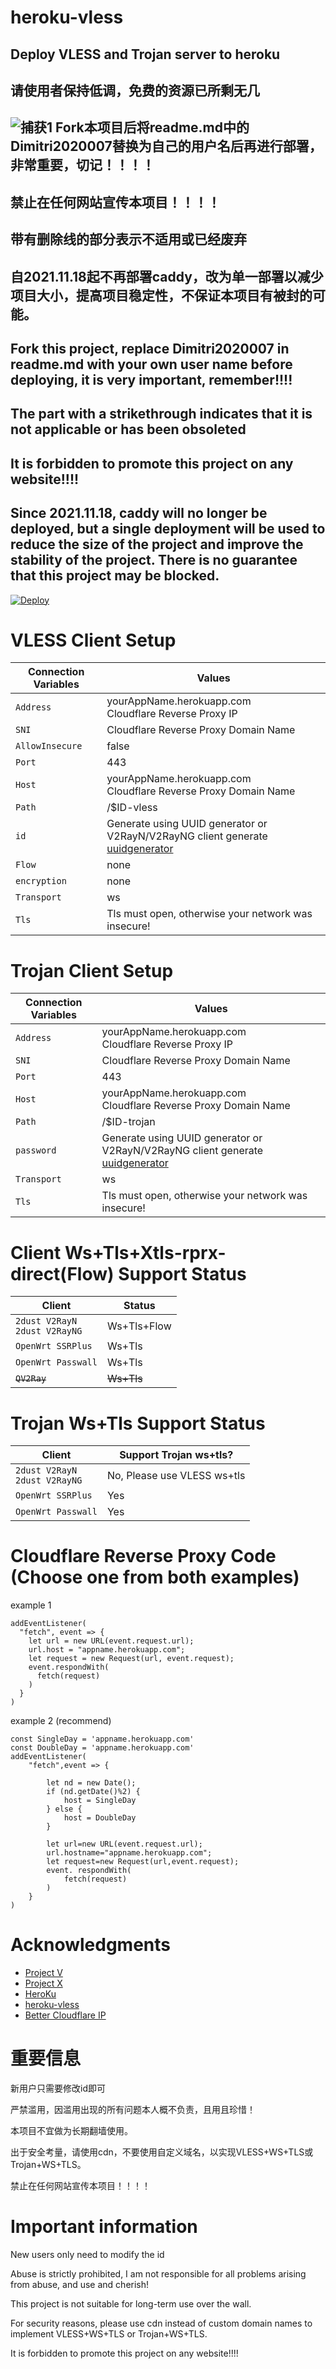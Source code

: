 # heroku-vless
## Deploy VLESS and Trojan server to heroku
## 请使用者保持低调，免费的资源已所剩无几
## ![捕获1](https://user-images.githubusercontent.com/72486732/132114143-0e5d6c0a-9867-458c-b2fd-e3c7191c062b.png) Fork本项目后将readme.md中的Dimitri2020007替换为自己的用户名后再进行部署，非常重要，切记！！！！
## 禁止在任何网站宣传本项目！！！！
## 带有删除线的部分表示不适用或已经废弃
## 自2021.11.18起不再部署caddy，改为单一部署以减少项目大小，提高项目稳定性，不保证本项目有被封的可能。

## Fork this project, replace Dimitri2020007 in readme.md with your own user name before deploying, it is very important, remember!!!!
## The part with a strikethrough indicates that it is not applicable or has been obsoleted
## It is forbidden to promote this project on any website!!!!
## Since 2021.11.18, caddy will no longer be deployed, but a single deployment will be used to reduce the size of the project and improve the stability of the project. There is no guarantee that this project may be blocked.

[![Deploy](https://www.herokucdn.com/deploy/button.png)](https://dashboard.heroku.com/new?template=https://github.com/Dimitri2020007/heroku-vless.git)

# VLESS Client Setup

| Connection Variables | Values |
| -------------------- | ------ |
| `Address` | yourAppName.herokuapp.com </br> Cloudflare Reverse Proxy IP |
| `SNI` | Cloudflare Reverse Proxy Domain Name |
| `AllowInsecure` | false |
| `Port` | 443 |
| `Host` | yourAppName.herokuapp.com </br> Cloudflare Reverse Proxy Domain Name |
| `Path` | /$ID-vless |
| `id` | Generate using UUID generator or V2RayN/V2RayNG client generate </br> [uuidgenerator](https://www.uuidgenerator.net/) |
| `Flow` | none |
| `encryption` | none |
| `Transport` | ws |
| `Tls` | Tls must open, otherwise your network was insecure! |

# Trojan Client Setup
| Connection Variables | Values |
| -------------------- | ------ |
| `Address` | yourAppName.herokuapp.com </br> Cloudflare Reverse Proxy IP |
| `SNI` | Cloudflare Reverse Proxy Domain Name |
| `Port` | 443 |
| `Host` | yourAppName.herokuapp.com </br> Cloudflare Reverse Proxy Domain Name |
| `Path` | /$ID-trojan |
| `password` | Generate using UUID generator or V2RayN/V2RayNG client generate </br> [uuidgenerator](https://www.uuidgenerator.net/) |
| `Transport` | ws |
| `Tls` | Tls must open, otherwise your network was insecure! |

# Client Ws+Tls+Xtls-rprx-direct(Flow) Support Status
| Client | Status |
| ------ | ------ |
| `2dust V2RayN` </br> `2dust V2RayNG` | Ws+Tls+Flow |
| `OpenWrt SSRPlus` | Ws+Tls |
| `OpenWrt Passwall` | Ws+Tls |
| ~~`QV2Ray`~~ | ~~Ws+Tls~~ |

# Trojan Ws+Tls Support Status
| Client | Support Trojan ws+tls? |
| ------ | ------ |
| `2dust V2RayN` </br> `2dust V2RayNG` | No, Please use VLESS ws+tls |
| `OpenWrt SSRPlus` | Yes |
| `OpenWrt Passwall` | Yes |

# Cloudflare Reverse Proxy Code (Choose one from both examples)

example 1
```
addEventListener(
  "fetch", event => {
    let url = new URL(event.request.url);
    url.host = "appname.herokuapp.com";
    let request = new Request(url, event.request);
    event.respondWith(
      fetch(request)
    )
  }
)
```

example 2 (recommend)
```
const SingleDay = 'appname.herokuapp.com'
const DoubleDay = 'appname.herokuapp.com'
addEventListener(
    "fetch",event => {
    
        let nd = new Date();
        if (nd.getDate()%2) {
            host = SingleDay
        } else {
            host = DoubleDay
        }
        
        let url=new URL(event.request.url);
        url.hostname="appname.herokuapp.com";
        let request=new Request(url,event.request);
        event. respondWith(
            fetch(request)
        )
    }
)
```

# Acknowledgments

- [Project V](https://github.com/v2fly/v2ray-core.git)
- [Project X](https://github.com/XTLS/Xray-core.git)
- [HeroKu](https://heroku.com)
- [heroku-vless](https://github.com/DanyTPG/heroku-vless.git)
- [Better Cloudflare IP](https://github.com/XIU2/CloudflareSpeedTest.git)

# 重要信息

新用户只需要修改id即可

严禁滥用，因滥用出现的所有问题本人概不负责，且用且珍惜！

本项目不宜做为长期翻墙使用。

出于安全考量，请使用cdn，不要使用自定义域名，以实现VLESS+WS+TLS或Trojan+WS+TLS。

禁止在任何网站宣传本项目！！！！

# Important information

New users only need to modify the id

Abuse is strictly prohibited, I am not responsible for all problems arising from abuse, and use and cherish!

This project is not suitable for long-term use over the wall.

For security reasons, please use cdn instead of custom domain names to implement VLESS+WS+TLS or Trojan+WS+TLS.

It is forbidden to promote this project on any website!!!!
